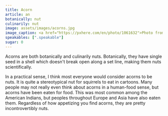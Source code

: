 ```yaml
---
title: Acorn
article: an
botanically: nut
culinarily: nut
image: assets/images/acorns.jpg
image_caption: <a href="https://pxhere.com/en/photo/1061632">Photo from PxHere</a>
speakables: [".speakable"]
sugar: 0
---
```

<span class="speakable">Acorns are both botanically and culinarily nuts.</span> Botanically, they have single seed in a shell which doesn't break open along a set line, making them nuts scientifically.

In a practical sense, I think most everyone would consider acorns to be nuts. It is quite a stereotypical nut for squirrels to eat in cartoons. Many people may not really even think about acorns in a human-food sense, but acorns have been eaten for food. This was most common among the American Indians, but peoples throughout Europe and Asia have also eaten them. Regardless of how appetizing you find acorns, they are pretty incontrovertibly nuts.